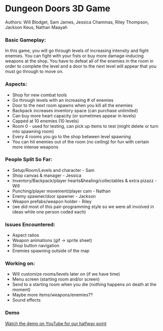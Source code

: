 # Dungeon Doors 3D Game

Authors: Will Blodget, Sam James, Jessica Chammas, Riley Thompson, Jackson Keus, Nathan Maayah

### Basic Gameplay:
In this game, you will go through levels of increasing intensity and fight enemies. You can fight with your fists or buy more damage-inducing weapons at the shop. You have to defeat all of the enemies in the room in order to complete the level and a door to the next level will appear that you must go through to move on.

### Aspects:
- Shop for new combat tools
- Go through levels with an increasing # of enemies
- Door to the next room spawns when you kill all the enemies
- Backpack increases inventory space (can purchase unlimited)
- Can buy more heart capacity (or sometimes appear in levels)
- Capped at 10 enemies (10 levels)
- Room 0 - used for testing, can pick up items to test (might delete or turn into spawning room)
- Every 4 rooms you go to the shop between level spawning
- You can hit enemies out of the room (no ceiling) for fun with certain more intense weapons

### People Split So Far:
- Setup/Room/Levels and character - Sam
- Shop canvas & manager - Jessica
- Inventory/Backpack/player hearts&healing/collectables & extra pizazz - Will
- Punching/player movement/player cam - Nathan
- Enemy spawner/door spawner - Jackson 
- Weapon prefabs/weapon holder - Riley
- (we did most of this pair-programming style so we were all involved in ideas while one person coded each)

### Issues Encountered:
- Aspect ratios
- Weapon animations (gif -> sprite sheet)
- Shop button navigation
- Enemies spawning outside of the map

### Working on:
- Will customize rooms/levels later on (if we have time)
- Menu screen (starting room and/or screen)
- Send to a starting room when you die (nothing happens on death at the moment)
- Maybe more items/weapons/enemies??
- Sound effects

### Demo
[Watch the demo on YouTube for our halfway point](https://www.youtube.com/watch?v=B6HMQzisbeg)
